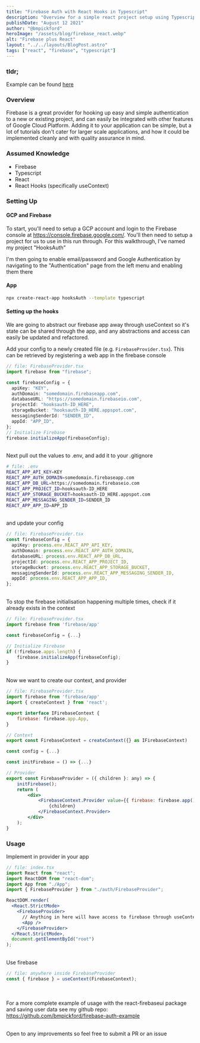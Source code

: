 ```yaml
---
title: "Firebase Auth with React Hooks in Typescript"
description: "Overview for a simple react project setup using Typescript, functional components, hooks and Firebase"
publishDate: "August 12 2021"
author: "@bmpickford"
heroImage: "/assets/blog/firebase_react.webp"
alt: "Firebase plus React"
layout: "../../layouts/BlogPost.astro"
tags: ["react", "firebase", "typescript"]
---
```


### tldr;

Example can be found [here](https://github.com/bmpickford/firebase-auth-example)

### Overview

Firebase is a great provider for hooking up easy and simple authentication to a new or existing project, and can easily be integrated with other features of Google Cloud Platform. Adding it to your application can be simple, but a lot of tutorials don't cater for larger scale applications, and how it could be implemented cleanly and with quality assurance in mind.

### Assumed Knowledge

- Firebase
- Typescript
- React
- React Hooks (specifically useContext)

### Setting Up

#### GCP and Firebase

To start, you'll need to setup a GCP account and login to the Firebase console at https://console.firebase.google.com/. You'll then need to setup a project for us to use in this run through. For this walkthrough, I've named my project "HooksAuth"

I'm then going to enable email/password and Google Authentication by navigating to the "Authentication" page from the left menu and enabling them there

#### App

```bash
npx create-react-app hooksAuth --template typescript
```

#### Setting up the hooks

We are going to abstract our firebase app away through useContext so it's state can be shared through the app, and any abstractions and access can easily be updated and refactored.<br />

Add your config to a newly created file (e.g. `FirebaseProvider.tsx`). This can be retrieved by registering a web app in the firebase console

```typescript
// file: FirebaseProvider.tsx
import firebase from "firebase";

const firebaseConfig = {
  apiKey: "KEY",
  authDomain: "somedomain.firebaseapp.com",
  databaseURL: "https://somedomain.firebaseio.com",
  projectId: "hooksauth-ID_HERE",
  storageBucket: "hooksauth-ID_HERE.appspot.com",
  messagingSenderId: "SENDER_ID",
  appId: "APP_ID",
};
// Initialize Firebase
firebase.initializeApp(firebaseConfig);
```

<br/>Next pull out the values to .env, and add it to your .gitignore

```bash
# file: .env
REACT_APP_API_KEY=KEY
REACT_APP_AUTH_DOMAIN=somedomain.firebaseapp.com
REACT_APP_DB_URL=https://somedomain.firebaseio.com
REACT_APP_PROJECT_ID=hooksauth-ID_HERE
REACT_APP_STORAGE_BUCKET=hooksauth-ID_HERE.appspot.com
REACT_APP_MESSAGING_SENDER_ID=SENDER_ID
REACT_APP_APP_ID=APP_ID
```

<br/>and update your config

```typescript
// file: FirebaseProvider.tsx
const firebaseConfig = {
  apiKey: process.env.REACT_APP_API_KEY,
  authDomain: process.env.REACT_APP_AUTH_DOMAIN,
  databaseURL: process.env.REACT_APP_DB_URL,
  projectId: process.env.REACT_APP_PROJECT_ID,
  storageBucket: process.env.REACT_APP_STORAGE_BUCKET,
  messagingSenderId: process.env.REACT_APP_MESSAGING_SENDER_ID,
  appId: process.env.REACT_APP_APP_ID,
};
```

<br/>To stop the firebase initialisation happening multiple times, check if it already exists in the context

```typescript
// file: FirebaseProvider.tsx
import firebase from 'firebase/app'

const firebaseConfig = {...}

// Initialize Firebase
if (!firebase.apps.length) {
    firebase.initializeApp(firebaseConfig);
}
```

<br/>Now we want to create our context, and provider

```jsx
// file: FirebaseProvider.tsx
import firebase from 'firebase/app'
import { createContext } from 'react';

export interface IFirebaseContext {
    firebase: firebase.app.App,
}

// Context
export const FirebaseContext = createContext({} as IFirebaseContext)

const config = {...}

const initFirebase = () => {...}

// Provider
export const FirebaseProvider = ({ children }: any) => {
    initFirebase();
    return (
        <div>
            <FirebaseContext.Provider value={{ firebase: firebase.app() } as IFirebaseContext}>
                {children}
            </FirebaseContext.Provider>
        </div>
    );
}
```

### Usage

Implement in provider in your app

```jsx
// file: index.tsx
import React from "react";
import ReactDOM from "react-dom";
import App from "./App";
import { FirebaseProvider } from "./auth/FirebaseProvider";

ReactDOM.render(
  <React.StrictMode>
    <FirebaseProvider>
      // Anything in here will have access to firebase through useContext
      <App />
    </FirebaseProvider>
  </React.StrictMode>,
  document.getElementById("root")
);
```

<br/>Use firebase

```typescript
// file: anywhere inside FirebaseProvider
const { firebase } = useContext(FirebaseContext);
```

<br/><br/>For a more complete example of usage with the react-firebaseui package and saving user data see my github repo: https://github.com/bmpickford/firebase-auth-example<br /><br />

Open to any improvements so feel free to submit a PR or an issue
